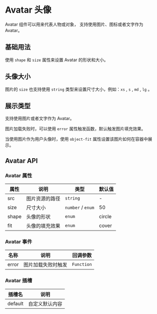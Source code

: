 <!--
 * @Author: 2171204141@qq.com
 * @Date: 2024-12-17 19:14:39
 * @LastEditors: Jannik 1337741710@qq.com
 * @Description: Avatar 文档
-->

# Avatar 头像

<p>Avatar 组件可以用来代表人物或对象， 支持使用图片、图标或者文字作为 Avatar。</p>

## 基础用法

<p>
使用 <code>shape</code> 和 <code>size</code> 属性来设置 Avatar 的形状和大小。
</p>

<demo vue="../../example/avatar/base.vue"></demo>

## 头像大小

<p>图片的 <code>size</code> 也支持使用 <code>string</code> 类型来设置尺寸大小，例如：<code>xs</code> , <code>s</code> , <code>md</code> , <code>lg</code> 。</p>

<demo vue="../../example/avatar/size.vue"></demo>

## 展示类型

<p>
支持使用图片或者文字作为 Avatar。
</p>

<demo vue="../../example/avatar/src.vue"></demo>

<p>图片加载失败时，可以使用 <code>error</code> 属性触发函数，默认触发图片填充效果。</p>

<demo vue="../../example/avatar/error.vue"></demo>

<p>当使用图片作为用户头像时，使用 <code>object-fit</code> 属性设置该图片如何在容器中展示。</p>

<demo vue="../../example/avatar/fit.vue"></demo>

## Avatar API

### Avatar 属性

| 属性  | 说明           | 类型                                            | 默认值 |
| ----- | -------------- | ----------------------------------------------- | ------ |
| src   | 图片资源的路径 | `string`                                        | -      |
| size  | 尺寸大小       | `number` / `enum`<Tool value="xs,sm,lg"></Tool> | 50     |
| shape | 头像的形状     | `enum`<Tool value="square,circle"></Tool>       | circle |
| fit   | 头像的填充效果 | `enum`<Tool value="fill,contain,cover"></Tool>  | cover  |

### Avatar 事件

| 名称  | 说明               | 回调参数                                            |
| ----- | ------------------ | --------------------------------------------------- |
| error | 图片加载失败时触发 | `Function`<Tool value="(evt: MouseEvent) => void"/> |

### Avatar 插槽

| 插槽名  | 说明           |
| ------- | -------------- |
| default | 自定义默认内容 |
